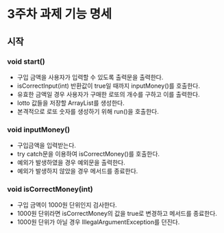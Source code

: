 # 3주차 과제 기능 명세

## 시작
### void start()
- 구입 금액을 사용자가 입력할 수 있도록 출력문을 출력한다.
- isCorrectInput(int) 반환값이 true일 때까지 inputMoney()를 호출한다.
- 유효한 금액일 경우 사용자가 구매한 로또의 개수를 구하고 이를 출력한다.
- lotto 값들을 저장할 ArrayList를 생성한다.
- 본격적으로 로또 숫자를 생성하기 위해 run()을 호출한다.

### void inputMoney()
- 구입금액을 입력받는다.
- try catch문을 이용하여 isCorrectMoney()를 호출한다.
- 예외가 발생하였을 경우 예외문을 출력한다.
- 예외가 발생하지 않았을 경우 메서드를 종료한다.

### void isCorrectMoney(int)
- 구입 금액이 1000원 단위인지 검사한다.
- 1000원 단위라면 isCorrectMoney의 값을 true로 변경하고 메서드를 종료한다.
- 1000원 단위가 아닐 경우 IllegalArgumentException를 던진다.